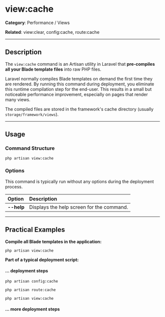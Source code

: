 # view:cache

**Category**: Performance / Views

**Related**: view:clear, config:cache, route:cache

---

## Description

The `view:cache` command is an Artisan utility in Laravel that **pre-compiles all your Blade template files** into raw PHP files.

Laravel normally compiles Blade templates on demand the first time they are rendered. By running this command during deployment, you eliminate this runtime compilation step for the end-user. This results in a small but noticeable performance improvement, especially on pages that render many views.

The compiled files are stored in the framework's cache directory (usually `storage/framework/views`).

---

## Usage

### Command Structure

`php artisan view:cache`

### Options

This command is typically run without any options during the deployment process.

| Option | Description |
| :--- | :--- |
| **--help** | Displays the help screen for the command. |

---

## Practical Examples

**Compile all Blade templates in the application:**

`php artisan view:cache`

**Part of a typical deployment script:**

#### ... deployment steps
`php artisan config:cache`

`php artisan route:cache`

`php artisan view:cache`

#### ... more deployment steps
